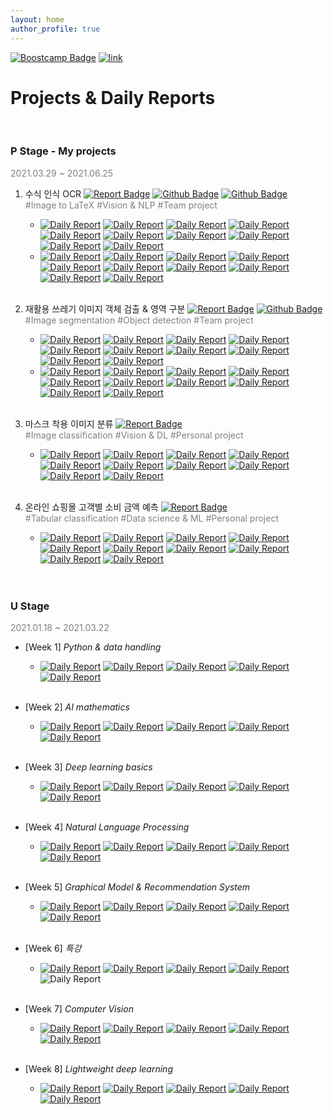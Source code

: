 ```yaml
---
layout: home
author_profile: true
---
```


[![Boostcamp Badge](https://img.shields.io/badge/Boostcamp-AI%20Tech-02c73?style=flat)](https://boostcamp.connect.or.kr/program_ai.html)
[![link](https://img.shields.io/badge/Review-합격후기-gold?style=flat)](https://www.philgineer.com/2021/02/ai-tech.html)
# **Projects & Daily Reports**
<br>

### **P Stage** - <span style="font-size:12pt">My projects</span>
<span style="color:grey">2021.03.29 ~ 2021.06.25</span>


1. 수식 인식 OCR [![Report Badge](https://img.shields.io/badge/REPORT-161c22?style=flat&logo=gitbook&link=https://github.com/philgineer/)](./reports/project4.html)
    [![Github Badge](https://img.shields.io/badge/CODE-161c22?style=flat&logo=github&link=https://github.com/philgineer/)](https://github.com/bcaitech1/p4-fr-connectnet)
    [![Github Badge](https://img.shields.io/badge/PPT-161c22?style=flat&logo=google-sheets&logoColor=orange)](https://github.com/philgineer/Math_OCR/blob/main/test/PPT_ConnectNet.pdf)<br>
    <span style="color:grey">#Image to LaTeX #Vision & NLP #Team project</span>
    * [![Daily Report](https://img.shields.io/badge/Day01-gold?style=flat)](https://philgineer.github.io/boostcamp-401)
    [![Daily Report](https://img.shields.io/badge/Day02-gold?style=flat)](https://philgineer.github.io/boostcamp-402)
    [![Daily Report](https://img.shields.io/badge/Day03-gold?style=flat)](https://philgineer.github.io/boostcamp-403)
    [![Daily Report](https://img.shields.io/badge/Day04-gold?style=flat)](https://philgineer.github.io/boostcamp-404)
    [![Daily Report](https://img.shields.io/badge/Day05-gold?style=flat)](https://philgineer.github.io/boostcamp-405)
    [![Daily Report](https://img.shields.io/badge/Day06-gold?style=flat)](https://philgineer.github.io/boostcamp-406)
    [![Daily Report](https://img.shields.io/badge/Day07-gold?style=flat)](https://philgineer.github.io/boostcamp-407)
    [![Daily Report](https://img.shields.io/badge/Day08-gold?style=flat)](https://philgineer.github.io/boostcamp-408)
    [![Daily Report](https://img.shields.io/badge/Day09-gold?style=flat)](https://philgineer.github.io/boostcamp-409)
    [![Daily Report](https://img.shields.io/badge/Day10-gold?style=flat)](https://philgineer.github.io/boostcamp-410)
    * [![Daily Report](https://img.shields.io/badge/Day11-gold?style=flat)](https://philgineer.github.io/boostcamp-411)
    [![Daily Report](https://img.shields.io/badge/Day12-gold?style=flat)](https://philgineer.github.io/boostcamp-412)
    [![Daily Report](https://img.shields.io/badge/Day13-gold?style=flat)](https://philgineer.github.io/boostcamp-413)
    [![Daily Report](https://img.shields.io/badge/Day14-gold?style=flat)](https://philgineer.github.io/boostcamp-414)
    [![Daily Report](https://img.shields.io/badge/Day15-gold?style=flat)](https://philgineer.github.io/boostcamp-415)
    [![Daily Report](https://img.shields.io/badge/Day16-gold?style=flat)](https://philgineer.github.io/boostcamp-416)
    [![Daily Report](https://img.shields.io/badge/Day17-gold?style=flat)](https://philgineer.github.io/boostcamp-417)
    [![Daily Report](https://img.shields.io/badge/Day18-gold?style=flat)](https://philgineer.github.io/boostcamp-418)
    [![Daily Report](https://img.shields.io/badge/Day19-gold?style=flat)](https://philgineer.github.io/boostcamp-419)
    [![Daily Report](https://img.shields.io/badge/Day20-gold?style=flat)](https://philgineer.github.io/boostcamp-420)
<br><br>

2. 재활용 쓰레기 이미지 객체 검출 & 영역 구분
    [![Report Badge](https://img.shields.io/badge/REPORT-161c22?style=flat&logo=gitbook&link=https://github.com/philgineer/)](./reports/project3.html)
    [![Github Badge](https://img.shields.io/badge/CODE-161c22?style=flat&logo=github&link=https://github.com/philgineer/)](https://github.com/bcaitech1/p3-ims-obd-connectnet)<br>
    <span style="color:grey">#Image segmentation #Object detection #Team project</span>
    * [![Daily Report](https://img.shields.io/badge/Day01-45ADA8?style=flat)](https://philgineer.github.io/boostcamp-301)
    [![Daily Report](https://img.shields.io/badge/Day02-45ADA8?style=flat)](https://philgineer.github.io/boostcamp-302)
    [![Daily Report](https://img.shields.io/badge/Day03-45ADA8?style=flat)](https://philgineer.github.io/boostcamp-303)
    [![Daily Report](https://img.shields.io/badge/Day04-45ADA8?style=flat)](https://philgineer.github.io/boostcamp-304)
    [![Daily Report](https://img.shields.io/badge/Day05-45ADA8?style=flat)](https://philgineer.github.io/boostcamp-305)
    [![Daily Report](https://img.shields.io/badge/Day06-45ADA8?style=flat)](https://philgineer.github.io/boostcamp-306)
    [![Daily Report](https://img.shields.io/badge/Day07-45ADA8?style=flat)](https://philgineer.github.io/boostcamp-307)
    [![Daily Report](https://img.shields.io/badge/Day08-45ADA8?style=flat)](https://philgineer.github.io/boostcamp-308)
    [![Daily Report](https://img.shields.io/badge/Day09-45ADA8?style=flat)](https://philgineer.github.io/boostcamp-309)
    [![Daily Report](https://img.shields.io/badge/Day10-45ADA8?style=flat)](https://philgineer.github.io/boostcamp-310)
    * [![Daily Report](https://img.shields.io/badge/Day11-45ADA8?style=flat)](https://philgineer.github.io/boostcamp-311)
    [![Daily Report](https://img.shields.io/badge/Day12-45ADA8?style=flat)](https://philgineer.github.io/boostcamp-312)
    [![Daily Report](https://img.shields.io/badge/Day13-45ADA8?style=flat)](https://philgineer.github.io/boostcamp-313)
    [![Daily Report](https://img.shields.io/badge/Day14-45ADA8?style=flat)](https://philgineer.github.io/boostcamp-314)
    [![Daily Report](https://img.shields.io/badge/Day15-45ADA8?style=flat)](https://philgineer.github.io/boostcamp-315)
    [![Daily Report](https://img.shields.io/badge/Day16-45ADA8?style=flat)](https://philgineer.github.io/boostcamp-316)
    [![Daily Report](https://img.shields.io/badge/Day17-45ADA8?style=flat)](https://philgineer.github.io/boostcamp-317)
    [![Daily Report](https://img.shields.io/badge/Day18-45ADA8?style=flat)](https://philgineer.github.io/boostcamp-318)
    [![Daily Report](https://img.shields.io/badge/Day19-45ADA8?style=flat)](https://philgineer.github.io/boostcamp-319)
    [![Daily Report](https://img.shields.io/badge/Day20-45ADA8?style=flat)](https://philgineer.github.io/boostcamp-320)
<br><br>

3. 마스크 착용 이미지 분류
    [![Report Badge](https://img.shields.io/badge/REPORT-161c22?style=flat&logo=gitbook&link=https://github.com/philgineer/)](./reports/project1.html)<br>
    <span style="color:grey">#Image classification #Vision & DL #Personal project</span>
    * [![Daily Report](https://img.shields.io/badge/Day01-purple?style=flat)](https://philgineer.github.io/boostcamp-101)
    [![Daily Report](https://img.shields.io/badge/Day02-purple?style=flat)](https://philgineer.github.io/boostcamp-102)
    [![Daily Report](https://img.shields.io/badge/Day03-purple?style=flat)](https://philgineer.github.io/boostcamp-103)
    [![Daily Report](https://img.shields.io/badge/Day04-purple?style=flat)](https://philgineer.github.io/boostcamp-104)
    [![Daily Report](https://img.shields.io/badge/Day05-purple?style=flat)](https://philgineer.github.io/boostcamp-105)
    [![Daily Report](https://img.shields.io/badge/Day06-purple?style=flat)](https://philgineer.github.io/boostcamp-106)
    [![Daily Report](https://img.shields.io/badge/Day07-purple?style=flat)](https://philgineer.github.io/boostcamp-107)
    [![Daily Report](https://img.shields.io/badge/Day08-purple?style=flat)](https://philgineer.github.io/boostcamp-108)
    [![Daily Report](https://img.shields.io/badge/Day09-purple?style=flat)](https://philgineer.github.io/boostcamp-109)
    [![Daily Report](https://img.shields.io/badge/Day10-purple?style=flat)](https://philgineer.github.io/boostcamp-110)
<br><br>

4. 온라인 쇼핑몰 고객별 소비 금액 예측
    [![Report Badge](https://img.shields.io/badge/REPORT-161c22?style=flat&logo=gitbook&link=https://github.com/philgineer/)](./reports/project2.html)<br>
    <span style="color:grey">#Tabular classification #Data science & ML #Personal project</span>
    * [![Daily Report](https://img.shields.io/badge/Day01-brown?style=flat)](https://philgineer.github.io/boostcamp-201)
    [![Daily Report](https://img.shields.io/badge/Day02-brown?style=flat)](https://philgineer.github.io/boostcamp-202)
    [![Daily Report](https://img.shields.io/badge/Day03-brown?style=flat)](https://philgineer.github.io/boostcamp-203)
    [![Daily Report](https://img.shields.io/badge/Day04-brown?style=flat)](https://philgineer.github.io/boostcamp-204)
    [![Daily Report](https://img.shields.io/badge/Day05-brown?style=flat)](https://philgineer.github.io/boostcamp-205)
    [![Daily Report](https://img.shields.io/badge/Day06-brown?style=flat)](https://philgineer.github.io/boostcamp-206)
    [![Daily Report](https://img.shields.io/badge/Day07-brown?style=flat)](https://philgineer.github.io/boostcamp-207)
    [![Daily Report](https://img.shields.io/badge/Day08-brown?style=flat)](https://philgineer.github.io/boostcamp-208)
    [![Daily Report](https://img.shields.io/badge/Day09-brown?style=flat)](https://philgineer.github.io/boostcamp-209)
    [![Daily Report](https://img.shields.io/badge/Day10-brown?style=flat)](https://philgineer.github.io/boostcamp-210)
<br><br><br>

### **U Stage**
<span style="color:grey">2021.01.18 ~ 2021.03.22</span>

* [Week 1] *Python & data handling*
    * [![Daily Report](https://img.shields.io/badge/Day01-red?style=flat)](https://philgineer.github.io/boostcamp-001)
    [![Daily Report](https://img.shields.io/badge/Day02-orange?style=flat)](https://philgineer.github.io/boostcamp-002)
    [![Daily Report](https://img.shields.io/badge/Day03-yellow?style=flat)](https://philgineer.github.io/boostcamp-003)
    [![Daily Report](https://img.shields.io/badge/Day04-green?style=flat)](https://philgineer.github.io/boostcamp-004)
    [![Daily Report](https://img.shields.io/badge/Day05-blue?style=flat)](https://philgineer.github.io/boostcamp-005)
<br><br>

* [Week 2] *AI mathematics*
    * [![Daily Report](https://img.shields.io/badge/Day06-red?style=flat)](https://philgineer.github.io/boostcamp-006)
    [![Daily Report](https://img.shields.io/badge/Day07-orange?style=flat)](https://philgineer.github.io/boostcamp-007)
    [![Daily Report](https://img.shields.io/badge/Day08-yellow?style=flat)](https://philgineer.github.io/boostcamp-008)
    [![Daily Report](https://img.shields.io/badge/Day09-green?style=flat)](https://philgineer.github.io/boostcamp-009)
    [![Daily Report](https://img.shields.io/badge/Day10-blue?style=flat)](https://philgineer.github.io/boostcamp-010)
<br><br>

* [Week 3] *Deep learning basics*
    * [![Daily Report](https://img.shields.io/badge/Day11-red?style=flat)](https://philgineer.github.io/boostcamp-011)
    [![Daily Report](https://img.shields.io/badge/Day12-orange?style=flat)](https://philgineer.github.io/boostcamp-012)
    [![Daily Report](https://img.shields.io/badge/Day13-yellow?style=flat)](https://philgineer.github.io/boostcamp-013)
    [![Daily Report](https://img.shields.io/badge/Day14-green?style=flat)](https://philgineer.github.io/boostcamp-014)
    [![Daily Report](https://img.shields.io/badge/Day15-blue?style=flat)](https://philgineer.github.io/boostcamp-015)
<br><br>

* [Week 4] *Natural Language Processing*
    * [![Daily Report](https://img.shields.io/badge/Day16-red?style=flat)](https://philgineer.github.io/boostcamp-016)
    [![Daily Report](https://img.shields.io/badge/Day17-orange?style=flat)](https://philgineer.github.io/boostcamp-017)
    [![Daily Report](https://img.shields.io/badge/Day18-yellow?style=flat)](https://philgineer.github.io/boostcamp-018)
    [![Daily Report](https://img.shields.io/badge/Day19-green?style=flat)](https://philgineer.github.io/boostcamp-019)
    [![Daily Report](https://img.shields.io/badge/Day20-blue?style=flat)](https://philgineer.github.io/boostcamp-020)
<br><br>

* [Week 5] *Graphical Model & Recommendation System*
    * [![Daily Report](https://img.shields.io/badge/Day21-red?style=flat)](https://philgineer.github.io/boostcamp-021)
    [![Daily Report](https://img.shields.io/badge/Day22-orange?style=flat)](https://philgineer.github.io/boostcamp-022)
    [![Daily Report](https://img.shields.io/badge/Day23-yellow?style=flat)](https://philgineer.github.io/boostcamp-023)
    [![Daily Report](https://img.shields.io/badge/Day24-green?style=flat)](https://philgineer.github.io/boostcamp-024)
    [![Daily Report](https://img.shields.io/badge/Day25-blue?style=flat)](https://philgineer.github.io/boostcamp-025)
<br><br>

* [Week 6] *특강*
    * [![Daily Report](https://img.shields.io/badge/Day26-red?style=flat)](https://philgineer.github.io/boostcamp-026)
    [![Daily Report](https://img.shields.io/badge/Day27-orange?style=flat)](https://philgineer.github.io/boostcamp-027)
    [![Daily Report](https://img.shields.io/badge/Day28-yellow?style=flat)](https://philgineer.github.io/boostcamp-028)
    [![Daily Report](https://img.shields.io/badge/Day29-green?style=flat)](https://philgineer.github.io/boostcamp-029)
    ![Daily Report](https://img.shields.io/badge/공휴일-grey?style=flat)
<br><br>

* [Week 7] *Computer Vision*
    * [![Daily Report](https://img.shields.io/badge/Day31-red?style=flat)](https://philgineer.github.io/boostcamp-031)
    [![Daily Report](https://img.shields.io/badge/Day32-orange?style=flat)](https://philgineer.github.io/boostcamp-032)
    [![Daily Report](https://img.shields.io/badge/Day33-yellow?style=flat)](https://philgineer.github.io/boostcamp-033)
    [![Daily Report](https://img.shields.io/badge/Day34-green?style=flat)](https://philgineer.github.io/boostcamp-034)
    [![Daily Report](https://img.shields.io/badge/Day35-blue?style=flat)](https://philgineer.github.io/boostcamp-035)
<br><br>

* [Week 8] *Lightweight deep learning*
    * [![Daily Report](https://img.shields.io/badge/Day36-red?style=flat)](https://philgineer.github.io/boostcamp-036)
    [![Daily Report](https://img.shields.io/badge/Day37-orange?style=flat)](https://philgineer.github.io/boostcamp-037)
    [![Daily Report](https://img.shields.io/badge/Day38-yellow?style=flat)](https://philgineer.github.io/boostcamp-038)
    [![Daily Report](https://img.shields.io/badge/Day39-green?style=flat)](https://philgineer.github.io/boostcamp-039)
    [![Daily Report](https://img.shields.io/badge/Day40-blue?style=flat)](https://philgineer.github.io/boostcamp-040)
<br><br>

